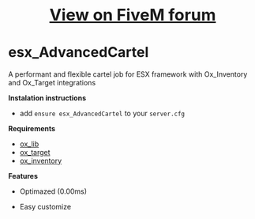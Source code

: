 # <div align='center'><h3><a href='https://forum.cfx.re/t/free-advanced-cartel-job-v1-1-ox-lib-ox-target-ox-inventory/5146687'>View on FiveM forum</a></h3></div>

# esx_AdvancedCartel
A performant and flexible cartel job for ESX framework with Ox_Inventory and Ox_Target integrations

**Instalation instructions**
* add `ensure esx_AdvancedCartel` to your `server.cfg`

**Requirements**
* [ox_lib](https://github.com/overextended/ox_lib/releases)
* [ox_target](https://github.com/overextended/ox_target/releases)
* [ox_inventory](https://github.com/overextended/ox_inventory/releases)

**Features**
* Optimazed (0.00ms)

* Easy customize

